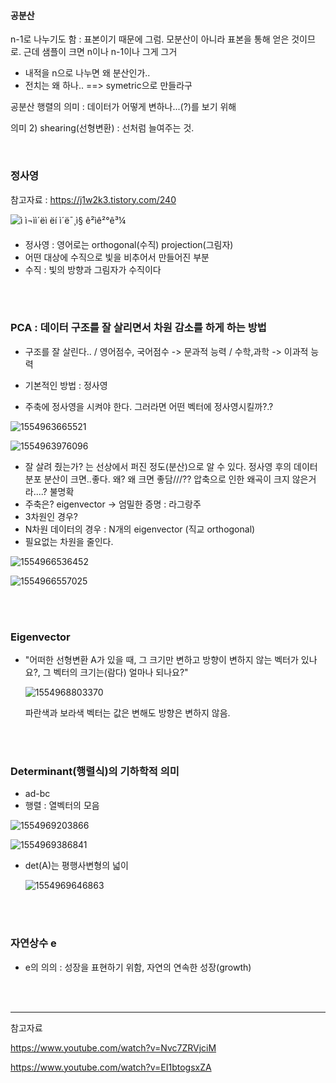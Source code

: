 #### 공분산

n-1로 나누기도 함 : 표본이기 때문에 그럼. 모분산이 아니라 표본을 통해 얻은 것이므로. 근데 샘플이 크면 n이나 n-1이나 그게 그거 

* 내적을 n으로 나누면 왜 분산인가..
* 전치는 왜 하나.. ==> symetric으로 만들라구

공분산 행렬의 의미 : 데이터가 어떻게 변하나...(?)를 보기 위해 

의미 2) shearing(선형변환) : 선처럼 늘여주는 것. 



</br>

### 정사영

참고자료 : <https://j1w2k3.tistory.com/240>

![ì ì¬ìì´ëì ëí ì´ë¯¸ì§ ê²ìê²°ê³¼](http://mblogthumb3.phinf.naver.net/20110906_178/at3650_1315292358247GbSXe_JPEG/182.jpg?type=w2)

* 정사영 : 영어로는 orthogonal(수직) projection(그림자)
* 어떤 대상에 수직으로 빛을 비추어서 만들어진 부분
* 수직 : 빛의 방향과 그림자가 수직이다

</br>

</br>

### PCA : 데이터 구조를 잘 살리면서 차원 감소를 하게 하는 방법

- 구조를 잘 살린다.. / 영어점수, 국어점수 -> 문과적 능력 / 수학,과학 -> 이과적 능력 

- 기본적인 방법 : 정사영 

- 주축에 정사영을 시켜야 한다. 그러라면 어떤 벡터에 정사영시킬까?.?

 ![1554963665521](C:\Users\seoyein\AppData\Roaming\Typora\typora-user-images\1554963665521.png)

![1554963976096](C:\Users\seoyein\AppData\Roaming\Typora\typora-user-images\1554963976096.png)

- 잘 살려 줬는가? 는 선상에서 퍼진 정도(분산)으로 알 수 있다. 정사영 후의 데이터 분포 분산이 크면..좋다. 왜? 왜 크면 좋담///?? 압축으로 인한 왜곡이 크지 않은거라....? 불명확 
- 주축은? eigenvector -> 엄밀한 증명 : 라그랑주 
- 3차원인 경우?
- N차원 데이터의 경우 : N개의 eigenvector (직교 orthogonal)
- 필요없는 차원을 줄인다. 

![1554966536452](C:\Users\seoyein\AppData\Roaming\Typora\typora-user-images\1554966536452.png)



![1554966557025](C:\Users\seoyein\AppData\Roaming\Typora\typora-user-images\1554966557025.png)

</br>

</br>

### Eigenvector 

* "어떠한 선형변환 A가 있을 때, 그 크기만 변하고 방향이 변하지 않는 벡터가 있나요?, 그 벡터의 크기는(람다) 얼마나 되나요?"

  ![1554968803370](C:\Users\seoyein\AppData\Roaming\Typora\typora-user-images\1554968803370.png)

  파란색과 보라색 벡터는 값은 변해도 방향은 변하지 않음. 

</br>

</br>

### Determinant(행렬식)의 기하학적 의미

* ad-bc
* 행렬 : 열벡터의 모음 

![1554969203866](C:\Users\seoyein\AppData\Roaming\Typora\typora-user-images\1554969203866.png)

![1554969386841](C:\Users\seoyein\AppData\Roaming\Typora\typora-user-images\1554969386841.png)

* det(A)는 평행사변형의 넓이 

  ![1554969646863](C:\Users\seoyein\AppData\Roaming\Typora\typora-user-images\1554969646863.png)



</br>

</br>

### 자연상수 e

* e의 의의 : 성장을 표현하기 위함, 자연의 연속한 성장(growth)



</br>

</br>

---

참고자료

<https://www.youtube.com/watch?v=Nvc7ZRVjciM>

<https://www.youtube.com/watch?v=EI1btogsxZA> 
